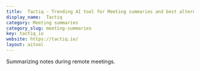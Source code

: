 ```yaml
---
title:  Tactiq - Trending AI tool for Meeting summaries and best alternatives
display_name:  Tactiq
category: Meeting summaries
category_slug: meeting-summaries
key: tactiq_io
website: https://tactiq.io/
layout: aitool
---
```


Summarizing notes during remote meetings.
